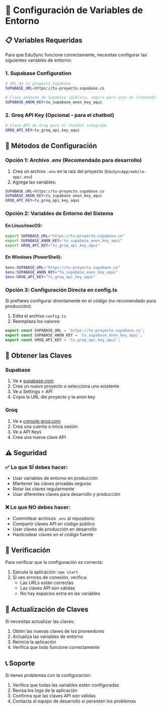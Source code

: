 # 🔧 Configuración de Variables de Entorno

## 📋 Variables Requeridas

Para que EduSync funcione correctamente, necesitas configurar las siguientes variables de entorno:

### 1. Supabase Configuration

```bash
# URL de tu proyecto Supabase
SUPABASE_URL=https://tu-proyecto.supabase.co

# Clave anónima de Supabase (pública, segura para usar en frontend)
SUPABASE_ANON_KEY=tu_supabase_anon_key_aqui
```

### 2. Groq API Key (Opcional - para el chatbot)

```bash
# Clave API de Groq para el chatbot integrado
GROQ_API_KEY=tu_groq_api_key_aqui
```

## 🚀 Métodos de Configuración

### Opción 1: Archivo .env (Recomendado para desarrollo)

1. Crea un archivo `.env` en la raíz del proyecto (`EduSyncApp/mobile-app/.env`)
2. Agrega las variables:

```bash
SUPABASE_URL=https://tu-proyecto.supabase.co
SUPABASE_ANON_KEY=tu_supabase_anon_key_aqui
GROQ_API_KEY=tu_groq_api_key_aqui
```

### Opción 2: Variables de Entorno del Sistema

#### En Linux/macOS:
```bash
export SUPABASE_URL="https://tu-proyecto.supabase.co"
export SUPABASE_ANON_KEY="tu_supabase_anon_key_aqui"
export GROQ_API_KEY="tu_groq_api_key_aqui"
```

#### En Windows (PowerShell):
```powershell
$env:SUPABASE_URL="https://tu-proyecto.supabase.co"
$env:SUPABASE_ANON_KEY="tu_supabase_anon_key_aqui"
$env:GROQ_API_KEY="tu_groq_api_key_aqui"
```

### Opción 3: Configuración Directa en config.ts

Si prefieres configurar directamente en el código (no recomendado para producción):

1. Edita el archivo `config.ts`
2. Reemplaza los valores:

```typescript
export const SUPABASE_URL = 'https://tu-proyecto.supabase.co';
export const SUPABASE_ANON_KEY = 'tu_supabase_anon_key_aqui';
export const GROQ_API_KEY = 'tu_groq_api_key_aqui';
```

## 🔐 Obtener las Claves

### Supabase

1. Ve a [supabase.com](https://supabase.com)
2. Crea un nuevo proyecto o selecciona uno existente
3. Ve a Settings > API
4. Copia la URL del proyecto y la anon key

### Groq

1. Ve a [console.groq.com](https://console.groq.com)
2. Crea una cuenta o inicia sesión
3. Ve a API Keys
4. Crea una nueva clave API

## ⚠️ Seguridad

### ✅ Lo que SÍ debes hacer:
- Usar variables de entorno en producción
- Mantener las claves privadas seguras
- Rotar las claves regularmente
- Usar diferentes claves para desarrollo y producción

### ❌ Lo que NO debes hacer:
- Committear archivos `.env` al repositorio
- Compartir claves API en código público
- Usar claves de producción en desarrollo
- Hardcodear claves en el código fuente

## 🧪 Verificación

Para verificar que la configuración es correcta:

1. Ejecuta la aplicación: `npm start`
2. Si ves errores de conexión, verifica:
   - Las URLs están correctas
   - Las claves API son válidas
   - No hay espacios extra en las variables

## 🔄 Actualización de Claves

Si necesitas actualizar las claves:

1. Obtén las nuevas claves de los proveedores
2. Actualiza las variables de entorno
3. Reinicia la aplicación
4. Verifica que todo funcione correctamente

## 📞 Soporte

Si tienes problemas con la configuración:

1. Verifica que todas las variables estén configuradas
2. Revisa los logs de la aplicación
3. Confirma que las claves API son válidas
4. Contacta al equipo de desarrollo si persisten los problemas 